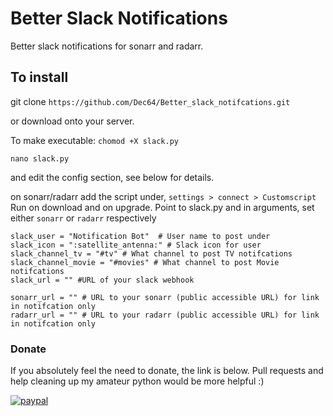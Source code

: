 # Better Slack Notifications

Better slack notifications for sonarr and radarr.

## To install

git clone `https://github.com/Dec64/Better_slack_notifcations.git`

or download onto your server.

To make executable: `chomod +X slack.py`

`nano slack.py`

and edit the config section, see below for details.

on sonarr/radarr add the script under, `settings > connect > Customscript` Run on download and on upgrade. Point to slack.py and in arguments, set either `sonarr` or `radarr` respectively 

```
slack_user = "Notification Bot"  # User name to post under
slack_icon = ":satellite_antenna:" # Slack icon for user
slack_channel_tv = "#tv" # What channel to post TV notifcations
slack_channel_movie = "#movies" # What channel to post Movie notifcations
slack_url = "" #URL of your slack webhook

sonarr_url = "" # URL to your sonarr (public accessible URL) for link in notifcation only
radarr_url = "" # URL to your radarr (public accessible URL) for link in notifcation only
```

### Donate

If you absolutely feel the need to donate, the link is below.
Pull requests and help cleaning up my amateur python would be more helpful :)

[![paypal](https://www.paypalobjects.com/en_US/i/btn/btn_donateCC_LG.gif)](https://www.paypal.me/Dec64)

